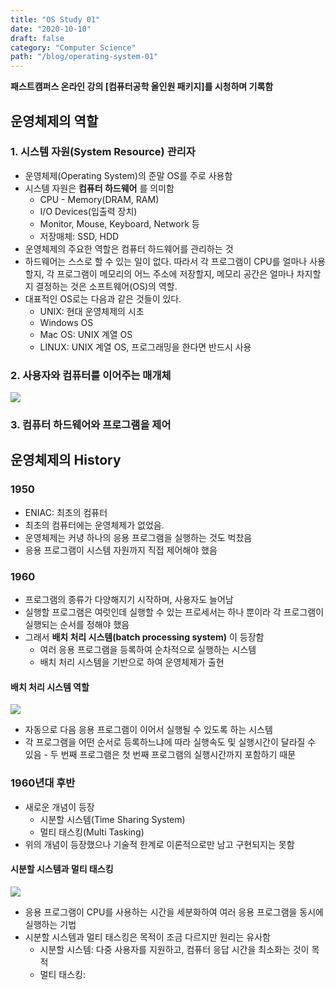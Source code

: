 ```yaml
---
title: "OS Study 01"
date: "2020-10-10"
draft: false
category: "Computer Science"
path: "/blog/operating-system-01"
---
```


**패스트캠퍼스 온라인 강의 [컴퓨터공학 올인원 패키지]를 시청하며 기록함**

## 운영체제의 역할

### 1. 시스템 자원(System Resource) 관리자

- 운영체제(Operating System)의 준말 OS를 주로 사용함
- 시스템 자원은 **컴퓨터 하드웨어** 를 의미함
  - CPU - Memory(DRAM, RAM)
  - I/O Devices(입출력 장치)
  - Monitor, Mouse, Keyboard, Network 등
  - 저장매체: SSD, HDD
- 운영체제의 주요한 역할은 컴퓨터 하드웨어를 관리하는 것
- 하드웨어는 스스로 할 수 있는 일이 없다. 따라서 각 프로그램이 CPU를 얼마나 사용할지, 각 프로그램이 메모리의 어느 주소에 저장할지, 메모리 공간은 얼마나 차지할지 결정하는 것은 소프트웨어(OS)의 역할.
- 대표적인 OS로는 다음과 같은 것들이 있다.
  - UNIX: 현대 운영체제의 시초
  - Windows OS
  - Mac OS: UNIX 계열 OS
  - LINUX: UNIX 계열 OS, 프로그래밍을 한다면 반드시 사용

### 2. 사용자와 컴퓨터를 이어주는 매개체

![](https://electricalfundablog.com/wp-content/uploads/2018/09/Operating-System-Interface-Between-User-and-Computers-Hardware_thumb.png)

### 3. 컴퓨터 하드웨어와 프로그램을 제어

## 운영체제의 History

### 1950

- ENIAC: 최초의 컴퓨터
- 최초의 컴퓨터에는 운영체제가 없었음.
- 운영체제는 커녕 하나의 응용 프로그램을 실행하는 것도 벅찼음
- 응용 프로그램이 시스템 자원까지 직접 제어해야 했음

### 1960

- 프로그램의 종류가 다양해지기 시작하며, 사용자도 늘어남
- 실행할 프로그램은 여럿인데 실행할 수 있는 프로세서는 하나 뿐이라 각 프로그램이 실행되는 순서를 정해야 했음
- 그래서 **배치 처리 시스템(batch processing system)** 이 등장함
  - 여러 응용 프로그램을 등록하여 순차적으로 실행하는 시스템
  - 배치 처리 시스템을 기반으로 하여 운영체제가 출현

#### 배치 처리 시스템 역할

![](https://www.gatevidyalay.com/wp-content/uploads/2018/10/Batch-Operating-System.png)

- 자동으로 다음 응용 프로그램이 이어서 실행될 수 있도록 하는 시스템
- 각 프로그램을 어떤 순서로 등록하느냐에 따라 실행속도 및 실행시간이 달라질 수 있음 - 두 번째 프로그램은 첫 번째 프로그램의 실행시간까지 포함하기 때문

### 1960년대 후반

- 새로운 개념이 등장
  - 시분할 시스템(Time Sharing System)
  - 멀티 태스킹(Multi Tasking)
- 위의 개념이 등장했으나 기술적 한계로 이론적으로만 남고 구현되지는 못함

#### 시분할 시스템과 멀티 태스킹

![](https://media.geeksforgeeks.org/wp-content/uploads/20200524180155/Capture2210.png)

- 응용 프로그램이 CPU를 사용하는 시간을 세분화하여 여러 응용 프로그램을 동시에 실행하는 기법
- 시분할 시스템과 멀티 태스킹은 목적이 조금 다르지만 원리는 유사함
  - 시분할 시스템: 다중 사용자를 지원하고, 컴퓨터 응답 시간을 최소화는 것이 목적
  - 멀티 태스킹:

